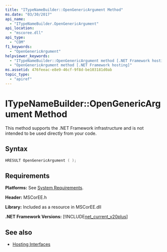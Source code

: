 ```yaml
---
title: "ITypeNameBuilder::OpenGenericArgument Method"
ms.date: "03/30/2017"
api_name: 
  - "ITypeNameBuilder.OpenGenericArgument"
api_location: 
  - "mscoree.dll"
api_type: 
  - "COM"
f1_keywords: 
  - "OpenGenericArgument"
helpviewer_keywords: 
  - "ITypeNameBuilder::OpenGenericArgument method [.NET Framework hosting]"
  - "OpenGenericArgument method [.NET Framework hosting]"
ms.assetid: 476feeac-e8e9-46cf-9f8d-be103181d0ab
topic_type: 
  - "apiref"
---
```

# ITypeNameBuilder::OpenGenericArgument Method
This method supports the .NET Framework infrastructure and is not intended to be used directly from your code.  
  
## Syntax  
  
```cpp  
HRESULT OpenGenericArgument ( );  
```  
  
## Requirements  
 **Platforms:** See [System Requirements](../../get-started/system-requirements.md).  
  
 **Header:** MSCorEE.h  
  
 **Library:** Included as a resource in MSCorEE.dll  
  
 **.NET Framework Versions:** [!INCLUDE[net_current_v20plus](../../../../includes/net-current-v20plus-md.md)]  
  
## See also

- [Hosting Interfaces](hosting-interfaces.md)
